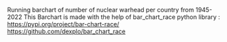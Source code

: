 Running barchart of number of nuclear warhead per country from 1945-2022
This Barchart is made with the help of bar_chart_race python library : https://pypi.org/project/bar-chart-race/      https://github.com/dexplo/bar_chart_race
